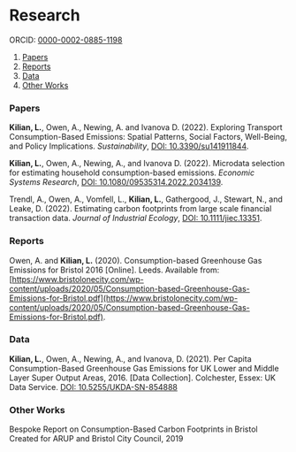 # Research

ORCID: [0000-0002-0885-1198](https://orcid.org/0000-0002-0885-1198)

1. [Papers](#papers)
2. [Reports](#reports)
3. [Data](#data)
4. [Other Works](#other_works)

### <a name="papers"></a> Papers

**Kilian, L.**, Owen, A., Newing, A. and Ivanova D. (2022). Exploring Transport Consumption-Based Emissions: Spatial Patterns, Social Factors, Well-Being, and Policy Implications. _Sustainability_, [DOI: 10.3390/su141911844](https://www.mdpi.com/2071-1050/14/19/11844).

**Kilian, L.**, Owen, A., Newing, A., and Ivanova D. (2022). Microdata selection for estimating household consumption-based emissions. _Economic Systems Research_, [DOI: 10.1080/09535314.2022.2034139](https://www.tandfonline.com/doi/full/10.1080/09535314.2022.2034139).

Trendl, A., Owen, A., Vomfell, L., **Kilian, L.**, Gathergood, J., Stewart, N., and Leake, D. (2022). Estimating carbon footprints from large scale financial transaction data. _Journal of Industrial Ecology_, [DOI: 10.1111/jiec.13351](https://onlinelibrary.wiley.com/doi/full/10.1111/jiec.13351).

### <a name="reports"></a> Reports

Owen, A. and **Kilian, L.** (2020). Consumption-based Greenhouse Gas Emissions for Bristol 2016 [Online]. Leeds. Available from: [https://www.bristolonecity.com/wp-content/uploads/2020/05/Consumption-based-Greenhouse-Gas-Emissions-for-Bristol.pdf](https://www.bristolonecity.com/wp-content/uploads/2020/05/Consumption-based-Greenhouse-Gas-Emissions-for-Bristol.pdf).

### <a name="data"></a> Data

**Kilian, L.**, Owen, A., Newing, A., and Ivanova, D. (2021). Per Capita Consumption-Based Greenhouse Gas Emissions for UK Lower and Middle Layer Super Output Areas, 2016. [Data Collection]. Colchester, Essex: UK Data Service. [DOI: 10.5255/UKDA-SN-854888](https://reshare.ukdataservice.ac.uk/854888/)

### <a name="other_works"></a> Other Works

Bespoke Report on Consumption-Based Carbon Footprints in Bristol Created for ARUP and Bristol City Council, 2019
